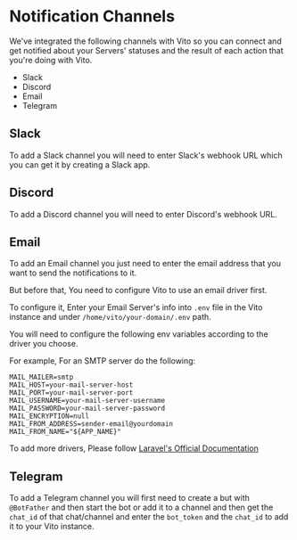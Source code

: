 # Notification Channels

We've integrated the following channels with Vito so you can connect and get notified about your Servers' statuses and the result of each action that you're doing with Vito.

- Slack
- Discord
- Email
- Telegram

## Slack

To add a Slack channel you will need to enter Slack's webhook URL which you can get it by creating a Slack app.

## Discord

To add a Discord channel you will need to enter Discord's webhook URL.

## Email

To add an Email channel you just need to enter the email address that you want to send the notifications to it.

But before that, You need to configure Vito to use an email driver first.

To configure it, Enter your Email Server's info into `.env` file in the Vito instance and under `/home/vito/your-domain/.env` path.

You will need to configure the following env variables according to the driver you choose.

For example, For an SMTP server do the following:

```
MAIL_MAILER=smtp
MAIL_HOST=your-mail-server-host
MAIL_PORT=your-mail-server-port
MAIL_USERNAME=your-mail-server-username
MAIL_PASSWORD=your-mail-server-password
MAIL_ENCRYPTION=null
MAIL_FROM_ADDRESS=sender-email@yourdomain
MAIL_FROM_NAME="${APP_NAME}"
```

To add more drivers, Please follow [Laravel's Official Documentation](https://laravel.com/docs/10.x/mail#configuration)

## Telegram

To add a Telegram channel you will first need to create a but with `@BotFather` and then start the bot or add it to a channel and then get the `chat_id` of that chat/channel and enter the `bot_token` and the `chat_id` to add it to your Vito instance.